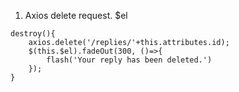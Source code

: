 1. Axios delete request. $el
```vue
destroy(){
    axios.delete('/replies/'+this.attributes.id);
    $(this.$el).fadeOut(300, ()=>{
        flash('Your reply has been deleted.')
    });
}
```